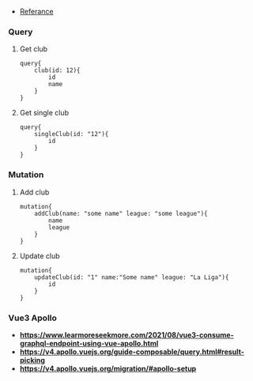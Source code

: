  - [Referance](https://www.section.io/engineering-education/build-a-graphql-server-using-nodejs/)
 

### Query 
 1. Get club
    ```
    query{
        club(id: 12){
            id
            name
        }
    }
    ```

 2. Get single club
    ```
    query{
        singleClub(id: "12"){
            id
        }
    }
    ```






### Mutation 

 1. Add club
    ```
    mutation{
        addClub(name: "some name" league: "some league"){
            name
            league
        }
    }
    ```

 2. Update club
    ```
    mutation{
        updateClub(id: "1" name:"Some name" league: "La Liga"){
            id
        }
    }
    ```

### Vue3 Apollo
 - __https://www.learmoreseekmore.com/2021/08/vue3-consume-graphql-endpoint-using-vue-apollo.html__
 - __https://v4.apollo.vuejs.org/guide-composable/query.html#result-picking__
 - __https://v4.apollo.vuejs.org/migration/#apollo-setup__

